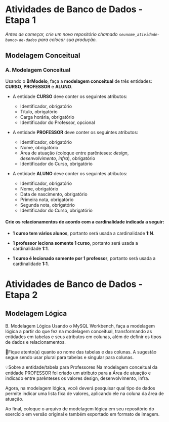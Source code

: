 # Atividades de Banco de Dados - Etapa 1

*Antes de começar, crie um novo repositório chamado `seunome_atividade-banco-de-dados` para colocar sua produção.*

## Modelagem Conceitual

### A. Modelagem Conceitual

Usando o **BrModelo**, faça a **modelagem conceitual** de três entidades: **CURSO**, **PROFESSOR** e **ALUNO**.

- A entidade **CURSO** deve conter os seguintes atributos:

    - Identificador, obrigatório
    - Título, obrigatório
    - Carga horária, obrigatório
    - Identificador do Professor, opcional

- A entidade **PROFESSOR** deve conter os seguintes atributos:    

    - Identificador, obrigatório
    - Nome, obrigatório
    - Área de atuação (coloque entre parênteses: *design*, *desenvolvimento*, *infra*), obrigatório
    - Identificador do Curso, obrigatório

- A entidade **ALUNO** deve conter os seguintes atributos:    

    - Identificador, obrigatório
    - Nome, obrigatório
    - Data de nascimento, obrigatório
    - Primeira nota, obrigatório
    - Segunda nota, obrigatório
    - Identificador do Curso, obrigatório


#### Crie os relacionamentos de acordo com a cardinalidade indicada a seguir:

- **1 curso tem vários alunos**, portanto será usada a cardinalidade **1:N**. 

- **1 professor leciona somente 1 curso**, portanto será usada a cardinalidade **1:1**. 

- **1 curso é lecionado somente por 1 professor**, portanto será usada a cardinalidade **1:1**. 


# Atividades de Banco de Dados - Etapa 2
## Modelagem Lógica
B. Modelagem Lógica
Usando o MySQL Workbench, faça a modelagem lógica a partir do que fez na modelagem conceitual, transformando as entidades em tabelas e seus atributos em colunas, além de definir os tipos de dados e relacionamentos.

🚨Fique atento(a) quanto ao nome das tabelas e das colunas. A sugestão segue sendo usar plural para tabelas e singular para colunas.

💡Sobre a entidade/tabela para Professores
Na modelagem conceitual da entidade PROFESSOR foi criado um atributo para a Área de atuação e indicado entre parênteses os valores design, desenvolvimento, infra.

Agora, na modelagem lógica, você deverá pesquisar qual tipo de dados permite indicar uma lista fixa de valores, aplicando ele na coluna da área de atuação.

Ao final, coloque o arquivo de modelagem lógica em seu repositório do exercício em versão original e também exportado em formato de imagem.
